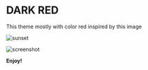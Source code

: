 # DARK RED

This theme mostly with color red inspired by this image

![sunset](https://images.unsplash.com/photo-1495567720989-cebdbdd97913?ixlib=rb-1.2.1&ixid=eyJhcHBfaWQiOjEyMDd9&auto=format&fit=crop&w=1950&q=80)

![screenshot](screnshot.png)

**Enjoy!**
